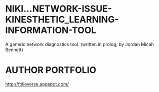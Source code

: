 # NIKI...NETWORK-ISSUE-KINESTHETIC_LEARNING-INFORMATION-TOOL
A generic network diagnostics tool. (written in prolog; by Jordan Micah Bennett)





AUTHOR PORTFOLIO
============================================
http://folioverse.appspot.com/
